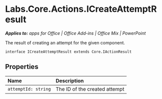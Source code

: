 
# Labs.Core.Actions.ICreateAttemptResult

 _**Applies to:** apps for Office | Office Add-ins | Office Mix | PowerPoint_

The result of creating an attempt for the given component.

```
interface ICreateAttemptResult extends Core.IActionResult
```


## Properties


|**Name**|**Description**|
|:-----|:-----|
| `attemptId: string`|The ID of the created attempt|
